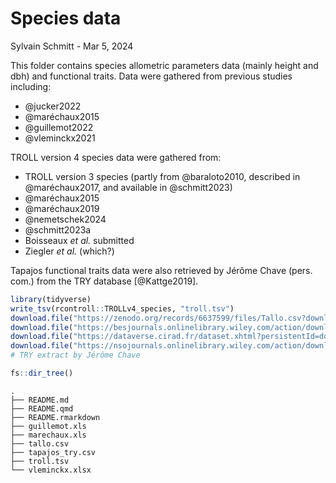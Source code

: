 # Species data
Sylvain Schmitt -
Mar 5, 2024

This folder contains species allometric parameters data (mainly height
and dbh) and functional traits. Data were gathered from previous studies
including:

- @jucker2022
- @maréchaux2015
- @guillemot2022
- @vleminckx2021

TROLL version 4 species data were gathered from:

- TROLL version 3 species (partly from @baraloto2010, described in
  @maréchaux2017, and available in @schmitt2023)
- @maréchaux2015
- @maréchaux2019
- @nemetschek2024
- @schmitt2023a
- Boisseaux *et al.* submitted
- Ziegler *et al.* (which?)

Tapajos functional traits data were also retrieved by Jérôme Chave
(pers. com.) from the TRY database \[@Kattge2019\].

``` r
library(tidyverse)
write_tsv(rcontroll::TROLLv4_species, "troll.tsv")
download.file("https://zenodo.org/records/6637599/files/Tallo.csv?download=1", "tallo.csv")
download.file("https://besjournals.onlinelibrary.wiley.com/action/downloadSupplement?doi=10.1111%2F1365-2435.12452&file=fec12452-sup-0002-AppendixS1.xls", "marechaux.xls")
download.file("https://dataverse.cirad.fr/dataset.xhtml?persistentId=doi:10.18167/DVN1/HLBVJG&version=1.1#", "guillemot.xls")
download.file("https://nsojournals.onlinelibrary.wiley.com/action/downloadSupplement?doi=10.1111%2Foik.08284&file=oik13191-sup-0002-AppendixS2.xlsx", "vleminckx.xlsx")
# TRY extract by Jérôme Chave
```

``` r
fs::dir_tree()
```

    .
    ├── README.md
    ├── README.qmd
    ├── README.rmarkdown
    ├── guillemot.xls
    ├── marechaux.xls
    ├── tallo.csv
    ├── tapajos_try.csv
    ├── troll.tsv
    └── vleminckx.xlsx
